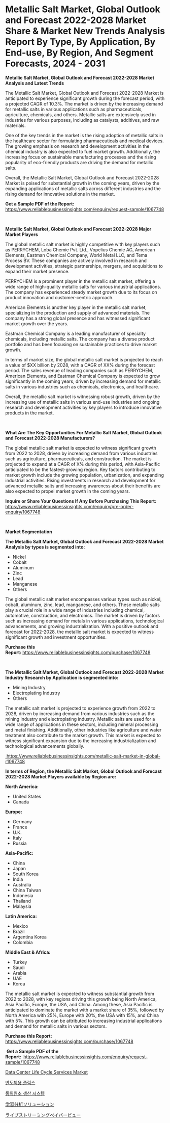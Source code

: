 <p><h1>Metallic Salt Market, Global Outlook and Forecast 2022-2028 Market Share & Market New Trends Analysis Report By Type, By Application, By End-use, By Region, And Segment Forecasts, 2024 - 2031</h1></p><p><strong>Metallic Salt Market, Global Outlook and Forecast 2022-2028 Market Analysis and Latest Trends</strong></p>
<p><p>The Metallic Salt Market, Global Outlook and Forecast 2022-2028 Market is anticipated to experience significant growth during the forecast period, with a projected CAGR of 10.3%. The market is driven by the increasing demand for metallic salts in various applications such as pharmaceuticals, agriculture, chemicals, and others. Metallic salts are extensively used in industries for various purposes, including as catalysts, additives, and raw materials.</p><p>One of the key trends in the market is the rising adoption of metallic salts in the healthcare sector for formulating pharmaceuticals and medical devices. The growing emphasis on research and development activities in the chemical industry is also expected to fuel market growth. Additionally, the increasing focus on sustainable manufacturing processes and the rising popularity of eco-friendly products are driving the demand for metallic salts.</p><p>Overall, the Metallic Salt Market, Global Outlook and Forecast 2022-2028 Market is poised for substantial growth in the coming years, driven by the expanding applications of metallic salts across different industries and the rising demand for innovative solutions in the market.</p></p>
<p><strong>Get a Sample PDF of the Report:&nbsp;</strong> <a href="https://www.reliablebusinessinsights.com/enquiry/request-sample/1067748">https://www.reliablebusinessinsights.com/enquiry/request-sample/1067748</a></p>
<p>&nbsp;</p>
<p><strong>Metallic Salt Market, Global Outlook and Forecast 2022-2028 Major Market Players</strong></p>
<p><p>The global metallic salt market is highly competitive with key players such as PERRYCHEM, Loba Chemie Pvt. Ltd., Vopelius Chemie AG, American Elements, Eastman Chemical Company, World Metal LLC, and Tema Process BV. These companies are actively involved in research and development activities, strategic partnerships, mergers, and acquisitions to expand their market presence.</p><p>PERRYCHEM is a prominent player in the metallic salt market, offering a wide range of high-quality metallic salts for various industrial applications. The company has experienced steady market growth due to its focus on product innovation and customer-centric approach.</p><p>American Elements is another key player in the metallic salt market, specializing in the production and supply of advanced materials. The company has a strong global presence and has witnessed significant market growth over the years.</p><p>Eastman Chemical Company is a leading manufacturer of specialty chemicals, including metallic salts. The company has a diverse product portfolio and has been focusing on sustainable practices to drive market growth.</p><p>In terms of market size, the global metallic salt market is projected to reach a value of $XX billion by 2028, with a CAGR of XX% during the forecast period. The sales revenue of leading companies such as PERRYCHEM, American Elements, and Eastman Chemical Company is expected to grow significantly in the coming years, driven by increasing demand for metallic salts in various industries such as chemicals, electronics, and healthcare.</p><p>Overall, the metallic salt market is witnessing robust growth, driven by the increasing use of metallic salts in various end-use industries and ongoing research and development activities by key players to introduce innovative products in the market.</p></p>
<p>&nbsp;</p>
<p><strong>What Are The Key Opportunities For Metallic Salt Market, Global Outlook and Forecast 2022-2028 Manufacturers?</strong></p>
<p><p>The global metallic salt market is expected to witness significant growth from 2022 to 2028, driven by increasing demand from various industries such as agriculture, pharmaceuticals, and construction. The market is projected to expand at a CAGR of X% during this period, with Asia-Pacific anticipated to be the fastest-growing region. Key factors contributing to market growth include the growing population, urbanization, and expanding industrial activities. Rising investments in research and development for advanced metallic salts and increasing awareness about their benefits are also expected to propel market growth in the coming years.</p></p>
<p><strong>Inquire or Share Your Questions If Any Before Purchasing This Report:</strong> <a href="https://www.reliablebusinessinsights.com/enquiry/pre-order-enquiry/1067748">https://www.reliablebusinessinsights.com/enquiry/pre-order-enquiry/1067748</a></p>
<p>&nbsp;</p>
<p><strong>Market Segmentation</strong></p>
<p><strong>The Metallic Salt Market, Global Outlook and Forecast 2022-2028 Market Analysis by types is segmented into:</strong></p>
<p><ul><li>Nickel</li><li>Cobalt</li><li>Aluminum</li><li>Zinc</li><li>Lead</li><li>Manganese</li><li>Others</li></ul></p>
<p><p>The global metallic salt market encompasses various types such as nickel, cobalt, aluminum, zinc, lead, manganese, and others. These metallic salts play a crucial role in a wide range of industries including chemical, automotive, construction, and electronics. The market is driven by factors such as increasing demand for metals in various applications, technological advancements, and growing industrialization. With a positive outlook and forecast for 2022-2028, the metallic salt market is expected to witness significant growth and investment opportunities.</p></p>
<p><strong>Purchase this Report:&nbsp;</strong><a href="https://www.reliablebusinessinsights.com/purchase/1067748">https://www.reliablebusinessinsights.com/purchase/1067748</a></p>
<p>&nbsp;</p>
<p><strong>The Metallic Salt Market, Global Outlook and Forecast 2022-2028 Market Industry Research by Application is segmented into:</strong></p>
<p><ul><li>Mining Industry</li><li>Electroplating Industry</li><li>Others</li></ul></p>
<p><p>The metallic salt market is projected to experience growth from 2022 to 2028, driven by increasing demand from various industries such as the mining industry and electroplating industry. Metallic salts are used for a wide range of applications in these sectors, including mineral processing and metal finishing. Additionally, other industries like agriculture and water treatment also contribute to the market growth. This market is expected to witness significant expansion due to the increasing industrialization and technological advancements globally.</p></p>
<p><a href="https://www.reliablebusinessinsights.com/metallic-salt-market-in-global-r1067748">&nbsp;https://www.reliablebusinessinsights.com/metallic-salt-market-in-global-r1067748</a></p>
<p><strong>In terms of Region, the Metallic Salt Market, Global Outlook and Forecast 2022-2028 Market Players available by Region are:</strong></p>
<p>
    <p> <strong> North America: </strong>
        <ul>
            <li>United States</li>
            <li>Canada</li>
        </ul>
        </p> 
    <p> <strong> Europe: </strong>
        <ul>
            <li>Germany</li>
            <li>France</li>
            <li>U.K.</li>
            <li>Italy</li>
            <li>Russia</li>
        </ul>
        </p> 
    <p> <strong> Asia-Pacific: </strong>
        <ul>
            <li>China</li>
            <li>Japan</li>
            <li>South Korea</li>
            <li>India</li>
            <li>Australia</li>
            <li>China Taiwan</li>
            <li>Indonesia</li>
            <li>Thailand</li>
            <li>Malaysia</li>
        </ul>
        </p> 
    <p> <strong> Latin America: </strong>
        <ul>
            <li>Mexico</li>
            <li>Brazil</li>
            <li>Argentina Korea</li>
            <li>Colombia</li>
        </ul>
        </p> 
    <p> <strong> Middle East & Africa: </strong>
        <ul>
            <li>Turkey</li>
            <li>Saudi</li>
            <li>Arabia</li>
            <li>UAE</li>
            <li>Korea</li>
        </ul>
    </p>
    </p>
<p><p>The metallic salt market is expected to witness substantial growth from 2022 to 2028, with key regions driving this growth being North America, Asia Pacific, Europe, the USA, and China. Among these, Asia Pacific is anticipated to dominate the market with a market share of 35%, followed by North America with 25%, Europe with 20%, the USA with 15%, and China with 5%. This growth can be attributed to increasing industrial applications and demand for metallic salts in various sectors.</p></p>
<p><strong>Purchase this Report: </strong><a href="https://www.reliablebusinessinsights.com/purchase/1067748">https://www.reliablebusinessinsights.com/purchase/1067748</a></p>
<p>&nbsp;<strong>Get a Sample PDF of the Report:&nbsp;&nbsp;</strong><a href="https://www.reliablebusinessinsights.com/enquiry/request-sample/1067748">https://www.reliablebusinessinsights.com/enquiry/request-sample/1067748</a></p>
<p><strong></strong></p>
<p><p><a href="https://www.linkedin.com/pulse/data-center-life-cycle-services-market-key-successful-business-kagqe">Data Center Life Cycle Services Market</a></p><p><a href="https://medium.com/@albinbrakus2023/%EB%B0%98%EB%8F%84%EC%B2%B4-%EC%8B%9C%EC%9E%A5%EC%9D%98-%ED%94%8C%EB%9F%AD%EC%8A%A4%EB%8A%94-%EC%8B%9C%EC%9E%A5-%EC%A0%90%EC%9C%A0%EC%9C%A8-%EC%8B%9C%EC%9E%A5-%ED%8A%B8%EB%A0%8C%EB%93%9C-%EB%B0%8F-%EC%8B%9C%EC%9E%A5-%EC%84%B1%EC%9E%A5%EC%97%90-%EA%B4%80%ED%95%9C-%EC%A0%95%EB%B3%B4%EB%A5%BC-%EC%A0%9C%EA%B3%B5%ED%95%A9%EB%8B%88%EB%8B%A4-846a0dcd2557">반도체용 플럭스</a></p><p><a href="https://medium.com/@audieyost2004/%EB%8F%99%EC%9C%84%EC%9B%90%EC%86%8C-%EC%83%9D%EC%82%B0-%EC%8B%9C%EC%8A%A4%ED%85%9C-%EC%8B%9C%EC%9E%A5-%ED%86%B5%EC%B0%B0-%EC%8B%9C%EC%9E%A5-%EB%8F%99%ED%96%A5-%EC%84%B1%EC%9E%A5-2024%EB%85%84%EB%B6%80%ED%84%B0-2031%EB%85%84%EA%B9%8C%EC%A7%80-%EC%98%88%EC%83%81%EB%90%9C-%EA%B2%83-20e48cec0372">동위원소 생산 시스템</a></p><p><a href="https://github.com/leigh4852023/Market-Research-Report-List-1/blob/main/558161487027.md">学習分析ソリューション</a></p><p><a href="https://github.com/SimeonBode1/Market-Research-Report-List-1/blob/main/949499087028.md">ライブストリーミングペイパービュー</a></p></p>